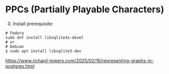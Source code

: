 # PPCs (Partially Playable Characters) 

0. Install prerequisite:
```console
# Fedora
sudo dnf install libsqlite3x-devel
# or
# Debian
$ sudo apt install libsqlite3-dev 
```

https://www.richard-towers.com/2025/02/16/representing-graphs-in-postgres.html
